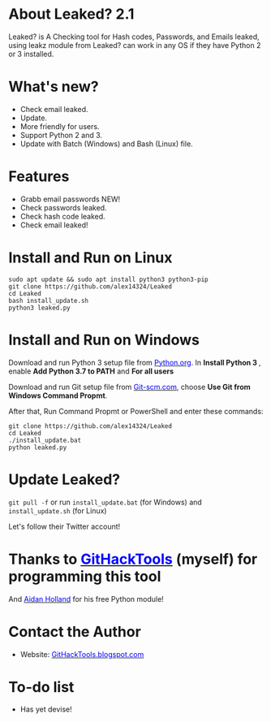 # About Leaked? 2.1
Leaked? is  A Checking tool for Hash codes, Passwords, and Emails leaked, using leakz module from 
Leaked? can work in any OS if they have Python 2 or 3 installed.

# What's new?
 * Check email leaked.
 * Update.
 * More friendly for users.
 * Support Python 2 and 3.
 * Update with Batch (Windows) and Bash (Linux) file.

# Features
 * Grabb email passwords NEW!
 * Check passwords leaked.
 * Check hash code leaked.
 * Check email leaked!
 
# Install and Run on Linux
    sudo apt update && sudo apt install python3 python3-pip
    git clone https://github.com/alex14324/Leaked
    cd Leaked
    bash install_update.sh
    python3 leaked.py

# Install and Run on Windows
Download and run Python 3 setup file from <a href="https://python.org" target="_blank"><span style="color: blue">Python.org</span></a>.
In <strong>Install Python 3 </strong>, enable <strong>Add Python 3.7 to PATH</strong> and <strong>For all users</strong>

Download and run Git setup file from <a href="https://Git-scm.com" target="_blank"><span style="color: blue">Git-scm.com</span></a>, choose <strong>Use Git from Windows Command Propmt</strong>.

After that, Run Command Propmt or PowerShell and enter these commands:

    git clone https://github.com/alex14324/Leaked
    cd Leaked
    ./install_update.bat
    python leaked.py

# Update Leaked?
<code>git pull -f</code> or run <code>install_update.bat</code> (for Windows) and <code>install_update.sh</code> (for Linux)


Let's follow their Twitter account!
  

# Thanks to <a href="https://githacktools.blogspot.com" target="_blank"><span style="color: blue">GitHackTools</span></a> (myself) for programming this tool

And <a href="https://twitter.com/thehappydinoa" target="_blank"><span style="color: blue">Aidan Holland</span></a> for his free Python module!

# Contact the Author
 * Website: <a href="https://githacktools.blogspot.com" target="_blank"><span style="color: blue">GitHackTools.blogspot.com</span></a>

# To-do list
 * Has yet devise!

